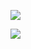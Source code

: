![](https://raw.githubusercontent.com/MatildaBae/stats/master/generated/overview.svg#gh-light-mode-only)

![](https://raw.githubusercontent.com/MatildaBae/stats/master/generated/languages.svg#gh-light-mode-only)
